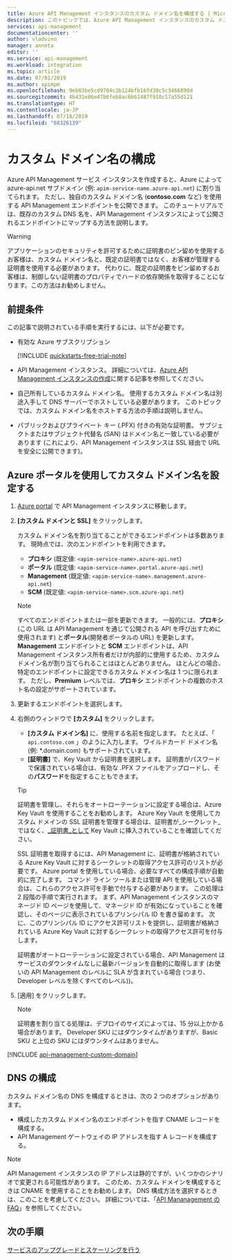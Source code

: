 ```yaml
---
title: Azure API Management インスタンスのカスタム ドメイン名を構成する | Microsoft Docs
description: このトピックでは、Azure API Management インスタンスのカスタム ドメイン名を構成する方法について説明します。
services: api-management
documentationcenter: ''
author: vladvino
manager: anneta
editor: ''
ms.service: api-management
ms.workload: integration
ms.topic: article
ms.date: 07/01/2019
ms.author: apimpm
ms.openlocfilehash: 9eb03be5cd9704c3b124bfb16fd30c5c3466890d
ms.sourcegitcommit: 4b431e86e47b6feb8ac6b61487f910c17a55d121
ms.translationtype: HT
ms.contentlocale: ja-JP
ms.lasthandoff: 07/18/2019
ms.locfileid: "68326139"
---
```

# <a name="configure-a-custom-domain-name"></a>カスタム ドメイン名の構成

Azure API Management サービス インスタンスを作成すると、Azure によって azure-api.net サブドメイン (例: `apim-service-name.azure-api.net`) に割り当てられます。 ただし、独自のカスタム ドメイン名 (**contoso.com** など) を使用する API Management エンドポイントを公開できます。 このチュートリアルでは、既存のカスタム DNS 名を、API Management インスタンスによって公開されるエンドポイントにマップする方法を説明します。

> [!WARNING]
> アプリケーションのセキュリティを許可するために証明書のピン留めを使用するお客様は、カスタム ドメイン名と、既定の証明書ではなく、お客様が管理する証明書を使用する必要があります。 代わりに、既定の証明書をピン留めするお客様は、制御しない証明書のプロパティでハードの依存関係を取得することになります。この方法はお勧めしません。

## <a name="prerequisites"></a>前提条件

この記事で説明されている手順を実行するには、以下が必要です。

-   有効な Azure サブスクリプション

    [!INCLUDE [quickstarts-free-trial-note](../../includes/quickstarts-free-trial-note.md)]

-   API Management インスタンス。 詳細については、[Azure API Management インスタンスの作成](get-started-create-service-instance.md)に関する記事を参照してください。
-   自己所有しているカスタム ドメイン名。 使用するカスタム ドメイン名は別途入手して DNS サーバーでホストしている必要があります。 このトピックでは、カスタム ドメイン名をホストする方法の手順は説明しません。
-   パブリックおよびプライベート キー (.PFX) 付きの有効な証明書。 サブジェクトまたはサブジェクト代替名 (SAN) はドメイン名と一致している必要があります (これにより、API Management インスタンスは SSL 経由で URL を安全に公開できます)。

## <a name="use-the-azure-portal-to-set-a-custom-domain-name"></a>Azure ポータルを使用してカスタム ドメイン名を設定する

1. [Azure portal](https://portal.azure.com/) で API Management インスタンスに移動します。
1. **[カスタム ドメインと SSL]** をクリックします。

    カスタム ドメイン名を割り当てることができるエンドポイントは多数あります。 現時点では、次のエンドポイントを利用できます。

    - **プロキシ** (既定値: `<apim-service-name>.azure-api.net`)
    - **ポータル** (既定値: `<apim-service-name>.portal.azure-api.net`)
    - **Management** (既定値: `<apim-service-name>.management.azure-api.net`)
    - **SCM** (既定値: `<apim-service-name>.scm.azure-api.net`)

    > [!NOTE]
    > すべてのエンドポイントまたは一部を更新できます。 一般的には、**プロキシ**(この URL は API Management を通じて公開される API を呼び出すために使用されます) と**ポータル**(開発者ポータルの URL) を更新します。 **Management** エンドポイントと **SCM** エンドポイントは、API Management インスタンス所有者だけが内部的に使用するため、カスタム ドメイン名が割り当てられることはほとんどありません。 ほとんどの場合、特定のエンドポイントに設定できるカスタム ドメイン名は 1 つに限られます。 ただし、**Premium** レベルでは、**プロキシ** エンドポイントの複数のホスト名の設定がサポートされています。

1. 更新するエンドポイントを選択します。
1. 右側のウィンドウで **[カスタム]** をクリックします。

    - **[カスタム ドメイン名]** に、使用する名前を指定します。 たとえば、「 `api.contoso.com` 」のように入力します。 ワイルドカード ドメイン名 (例: \*.domain.com) もサポートされています。
    - **[証明書]** で、Key Vault から証明書を選択します。 証明書がパスワードで保護されている場合は、有効な .PFX ファイルをアップロードし、その**パスワード**を指定することもできます。

    > [!TIP]
    > 証明書を管理し、それらをオートローテーションに設定する場合は、Azure Key Vault を使用することをお勧めします。
    > Azure Key Vault を使用してカスタム ドメインの SSL 証明書を管理する場合は、証明書が_シークレット_ではなく、[_証明書_として](https://docs.microsoft.com/rest/api/keyvault/CreateCertificate/CreateCertificate) Key Vault に挿入されていることを確認してください。
    >
    > SSL 証明書を取得するには、API Management に、証明書が格納されている Azure Key Vault に対するシークレットの取得アクセス許可のリストが必要です。 Azure portal を使用している場合、必要なすべての構成手順が自動的に完了します。 コマンド ライン ツールまたは管理 API を使用している場合は、これらのアクセス許可を手動で付与する必要があります。 この処理は 2 段階の手順で実行されます。 まず、API Management インスタンスのマネージド ID ページを使用して、マネージド ID が有効になっていることを確認し、そのページに表示されているプリンシパル ID を書き留めます。 次に、このプリンシパル ID にアクセス許可リストを提供し、証明書が格納されている Azure Key Vault に対するシークレットの取得アクセス許可を付与します。
    >
    > 証明書がオートローテーションに設定されている場合、API Management はサービスのダウンタイムなしに最新バージョンを自動的に取得します (お使いの API Management のレベルに SLA が含まれている場合 (つまり、Developer レベルを除くすべてのレベル))。

1. [適用] をクリックします。

    > [!NOTE]
    > 証明書を割り当てる処理は、デプロイのサイズによっては、15 分以上かかる場合があります。 Developer SKU にはダウンタイムがありますが、Basic SKU と上位の SKU にはダウンタイムはありません。

[!INCLUDE [api-management-custom-domain](../../includes/api-management-custom-domain.md)]

## <a name="dns-configuration"></a>DNS の構成

カスタム ドメイン名の DNS を構成するときは、次の 2 つのオプションがあります。

- 構成したカスタム ドメイン名のエンドポイントを指す CNAME レコードを構成する。
- API Management ゲートウェイの IP アドレスを指す A レコードを構成する。

> [!NOTE]
> API Management インスタンスの IP アドレスは静的ですが、いくつかのシナリオで変更される可能性があります。 このため、カスタム ドメインを構成するときは CNAME を使用することをお勧めします。 DNS 構成方法を選択するときは、このことを考慮してください。 詳細については、「[API Mananagement の FAQ](https://docs.microsoft.com/azure/api-management/api-management-faq#is-the-api-management-gateway-ip-address-constant-can-i-use-it-in-firewall-rules)」を参照してください。

## <a name="next-steps"></a>次の手順

[サービスのアップグレードとスケーリングを行う](upgrade-and-scale.md)
